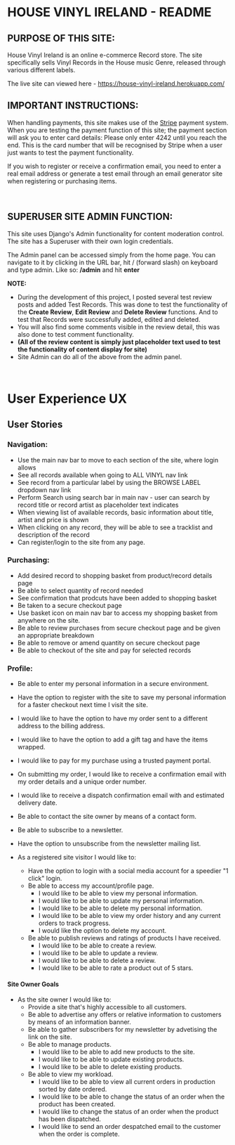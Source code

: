 # HOUSE VINYL IRELAND - README
 
## PURPOSE OF THIS SITE:
House Vinyl Ireland is an online e-commerce Record store. The site specifically sells Vinyl Records in the House music Genre, released through various different labels.
 
The live site can viewed here - https://house-vinyl-ireland.herokuapp.com/
 
## IMPORTANT INSTRUCTIONS:
When handling payments, this site makes use of the [Stripe](https://stripe.com/gb) payment system. When you are testing the payment function of this site; the payment section will ask you to enter card details: Please only enter 4242 until you reach the end. This is the card number that will be recognised by Stripe when a user just wants to test the payment functionality.
 
If you wish to register or receive a confirmation email, you need to enter a real email address or generate a test email through an email generator site when registering or purchasing items.
 
<br>
 
## SUPERUSER SITE ADMIN FUNCTION:
This site uses Django's Admin functionality for content moderation control. The site has a Superuser with their own login credentials.
 
The Admin panel can be accessed simply from the home page. You can navigate to it by clicking in the URL bar, hit / (forward slash) on keyboard and type admin. Like so: **/admin** and hit **enter**
 
**NOTE:**
- During the development of this project, I posted several test review posts and added Test Records. This was done to test the functionality of the **Create Review**, **Edit Review** and **Delete Review** functions. And to test that Records were successfully added, edited and deleted.
- You will also find some comments visible in the review detail, this was also done to test comment functionality.
- **(All of the review content is simply just placeholder text used to test the functionality of content display for site)**
- Site Admin can do all of the above from the admin panel.
 
<br>
 
# User Experience UX
## User Stories
 
### Navigation:
* Use the main nav bar to move to each section of the site, where login allows
* See all records available when going to ALL VINYL nav link
* See record from a particular label by using the BROWSE LABEL dropdown nav link
* Perform Search using search bar in main nav - user can search by record title or record artist as placeholder text indicates
* When viewing list of available records, basic information about title, artist and price is shown 
* When clicking on any record, they will be able to see a tracklist and description of the record
* Can register/login to the site from any page.

### Purchasing:
* Add desired record to shopping basket from product/record details page
* Be able to select quantity of record needed
* See confirmation that prodcuts have been added to shopping basket
* Be taken to a secure checkout page
* Use basket icon on main nav bar to access my shopping basket from anywhere on the site. 
* Be able to review purchases from secure checkout page and be given an appropriate breakdown
* Be able to remove or amend quantity on secure checkout page 
* Be able to checkout of the site and pay for selected records

### Profile: 
* Be able to enter my personal information in a secure environment.
* Have the option to register with the site to save my personal information for a faster checkout next time I visit the site.
* I would like to have the option to have my order sent to a different address to the billing address.
* I would like to have the option to add a gift tag and have the items wrapped.
* I would like to pay for my purchase using a trusted payment portal.
* On submitting my order, I would like to receive a confirmation email with my order details and a unique order number.
* I would like to receive a dispatch confirmation email with and estimated delivery date.
* Be able to contact the site owner by means of a contact form.
* Be able to subscribe to a newsletter.
* Have the option to unsubscribe from the newsletter mailing list.


* As a registered site visitor I would like to:
  * Have the option to login with a social media account for a speedier "1 click" login.
  * Be able to access my account/profile page.
    * I would like to be able to view my personal information.
    * I would like to be able to update my personal information.
    * I would like to be able to delete my personal information.
    * I would like to be able to view my order history and any current orders to track progress.
    * I would like the option to delete my account.
  * Be able to publish reviews and ratings of products I have received.
    * I would like to be able to create a review.
    * I would like to be able to update a review.
    * I would like to be able to delete a review.
    * I would like to be able to rate a product out of 5 stars.
 
#### Site Owner Goals
 
* As the site owner I would like to:
  * Provide a site that's highly accessible to all customers.
  * Be able to advertise any offers or relative information to customers by means of an information banner.
  * Be able to gather subscribers for my newsletter by advetising the link on the site.
  * Be able to manage products.
    * I would like to be able to add new products to the site.
    * I would like to be able to update existing products.
    * I would like to be able to delete existing products.
  * Be able to view my workload.
    * I would like to be able to view all current orders in production sorted by date ordered.
    * I would like to be able to change the status of an order when the product has been created.
    * I would like to change the status of an order when the product has been dispatched.
    * I would like to send an order despatched email to the customer when the order is complete.


